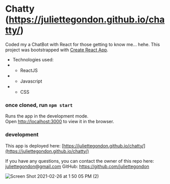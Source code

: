 # Chatty (https://juliettegondon.github.io/chatty/)
Coded my a ChatBot with React for those getting to know me... hehe. 
This project was bootstrapped with [Create React App](https://github.com/facebook/create-react-app).
  * Technologies used: 
  * * ReactJS
  * * Javascript
  * * CSS

### once cloned, run `npm start`

Runs the app in the development mode.\
Open [http://localhost:3000](http://localhost:3000) to view it in the browser.

### development 
This app is deployed here: [https://juliettegondon.github.io/chatty/](https://juliettegondon.github.io/chatty/)

If you have any questions, you can contact the owner of this repo here: [juliettegondon@gmail.com](mailto:juliettegondon@gmail.com)
GitHub: https://github.com/juliettegondon

![Screen Shot 2021-02-26 at 1 50 05 PM (2)](https://user-images.githubusercontent.com/68354391/109342389-c9db6600-7839-11eb-848e-a14e8bfb0340.png)
